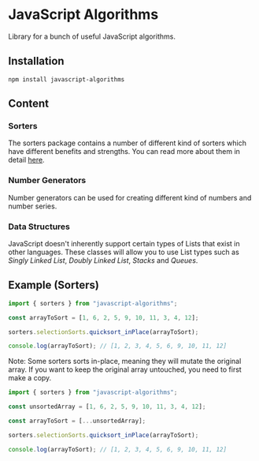 # JavaScript Algorithms

Library for a bunch of useful JavaScript algorithms.

## Installation

`npm install javascript-algorithms`

## Content

### Sorters

The sorters package contains a number of different kind of sorters which have different benefits and strengths. You can read more about them in detail [here]().

### Number Generators

Number generators can be used for creating different kind of numbers and number series.

### Data Structures

JavaScript doesn't inherently support certain types of Lists that exist in other languages. These classes will allow you to use List types such as _Singly Linked List_, _Doubly Linked List_, _Stacks_ and _Queues_.

## Example (Sorters)

```typescript
import { sorters } from "javascript-algorithms";

const arrayToSort = [1, 6, 2, 5, 9, 10, 11, 3, 4, 12];

sorters.selectionSorts.quicksort_inPlace(arrayToSort);

console.log(arrayToSort); // [1, 2, 3, 4, 5, 6, 9, 10, 11, 12]
```

Note: Some sorters sorts in-place, meaning they will mutate the original array. If you want to keep the original array untouched, you need to first make a copy.

```typescript
import { sorters } from "javascript-algorithms";

const unsortedArray = [1, 6, 2, 5, 9, 10, 11, 3, 4, 12];

const arrayToSort = [...unsortedArray];

sorters.selectionSorts.quicksort_inPlace(arrayToSort);

console.log(arrayToSort); // [1, 2, 3, 4, 5, 6, 9, 10, 11, 12]
```
